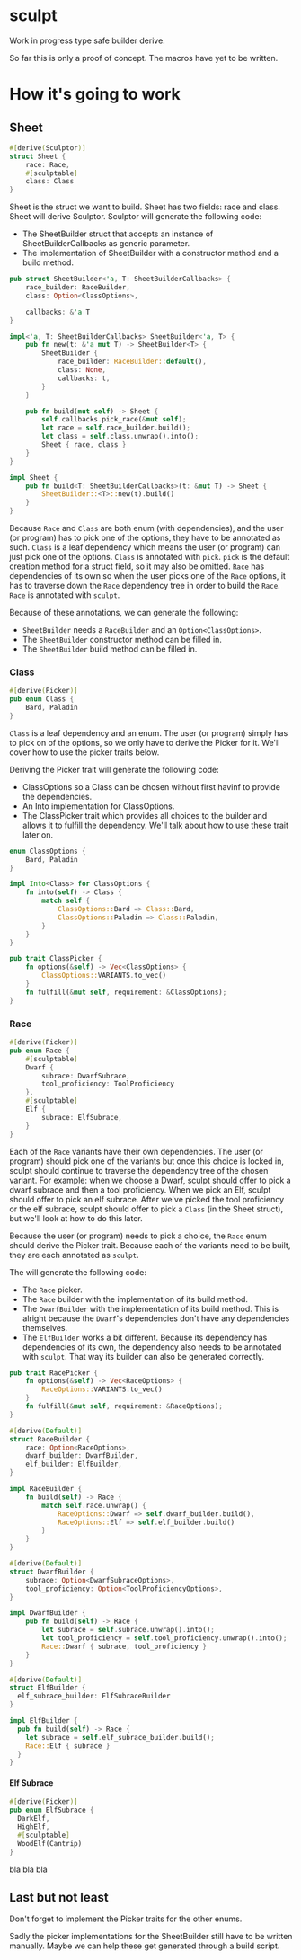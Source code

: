 # sculpt

Work in progress type safe builder derive.

So far this is only a proof of concept. The macros have yet to be written.

# How it's going to work

## Sheet

```rust
#[derive(Sculptor)]
struct Sheet {
    race: Race,
    #[sculptable]
    class: Class
}
```

Sheet is the struct we want to build. Sheet has two fields: race and class. Sheet will derive Sculptor. Sculptor will 
generate the following code:

- The SheetBuilder struct that accepts an instance of SheetBuilderCallbacks as generic parameter.
- The implementation of SheetBuilder with a constructor method and a build method.

```rust
pub struct SheetBuilder<'a, T: SheetBuilderCallbacks> {
    race_builder: RaceBuilder,
    class: Option<ClassOptions>,

    callbacks: &'a T
}

impl<'a, T: SheetBuilderCallbacks> SheetBuilder<'a, T> {
    pub fn new(t: &'a mut T) -> SheetBuilder<T> {
        SheetBuilder {
            race_builder: RaceBuilder::default(),
            class: None,
            callbacks: t,
        }
    }

    pub fn build(mut self) -> Sheet {
        self.callbacks.pick_race(&mut self);
        let race = self.race_builder.build();
        let class = self.class.unwrap().into();
        Sheet { race, class }
    }
}

impl Sheet {
    pub fn build<T: SheetBuilderCallbacks>(t: &mut T) -> Sheet {
        SheetBuilder::<T>::new(t).build()
    }
}
```

Because `Race` and `Class` are both enum (with dependencies), and the user (or program) has to pick one of the options, 
they have to be annotated as such. `Class` is a leaf dependency which means the user (or program) can just pick one of 
the options. `Class` is annotated with `pick`. `pick` is the default creation method for a struct field, so it may also 
be omitted. `Race` has dependencies of its own so when the user picks one of the `Race` options, it has to traverse 
down the `Race` dependency tree in order to build the `Race`. `Race` is annotated with `sculpt`.

Because of these annotations, we can generate the following: 

- `SheetBuilder` needs a `RaceBuilder` and an `Option<ClassOptions>`.
- The `SheetBuilder` constructor method can be filled in.
- The `SheetBuilder` build method can be filled in.

### Class

```rust
#[derive(Picker)]
pub enum Class {
    Bard, Paladin
}
```

`Class` is a leaf dependency and an enum. The user (or program) simply has to pick on of the options, so we only have 
to derive the Picker for it. We'll cover how to use the picker traits below.

Deriving the Picker trait will generate the following code:

- ClassOptions so a Class can be chosen without first havinf to provide the dependencies.
- An Into<Class> implementation for ClassOptions.
- The ClassPicker trait which provides all choices to the builder and allows it to fulfill the dependency. We'll talk 
  about how to use these trait later on.

```rust
enum ClassOptions {
    Bard, Paladin    
}

impl Into<Class> for ClassOptions {
    fn into(self) -> Class {
        match self {
            ClassOptions::Bard => Class::Bard,
            ClassOptions::Paladin => Class::Paladin,
        }
    }
}

pub trait ClassPicker {
    fn options(&self) -> Vec<ClassOptions> {
        ClassOptions::VARIANTS.to_vec()
    }
    fn fulfill(&mut self, requirement: &ClassOptions);
}
```

### Race

```rust
#[derive(Picker)]
pub enum Race {
    #[sculptable]
    Dwarf {
        subrace: DwarfSubrace,
        tool_proficiency: ToolProficiency
    },
    #[sculptable]
    Elf {
        subrace: ElfSubrace,
    }
}
```

Each of the `Race` variants have their own dependencies. The user (or program) should pick one of the variants but once 
this choice is locked in, sculpt should continue to traverse the dependency tree of the chosen variant. For example:
when we choose a Dwarf, sculpt should offer to pick a dwarf subrace and then a tool proficiency. When we pick an Elf,
sculpt should offer to pick an elf subrace. After we've picked the tool proficiency or the elf subrace, sculpt should
offer to pick a `Class` (in the Sheet struct), but we'll look at how to do this later.

Because the user (or program) needs to pick a choice, the `Race` enum should derive the Picker trait.
Because each of the variants need to be built, they are each annotated as `sculpt`.

The will generate the following code:

- The `Race` picker.
- The `Race` builder with the implementation of its build method.
- The `DwarfBuilder` with the implementation of its build method. This is alright because the `Dwarf`'s dependencies 
  don't have any dependencies themselves.
- The `ElfBuilder` works a bit different. Because its dependency has dependencies of its own, the dependency also needs 
  to be annotated with `sculpt`. That way its builder can also be generated correctly.

```rust
pub trait RacePicker {
    fn options(&self) -> Vec<RaceOptions> {
        RaceOptions::VARIANTS.to_vec()
    }
    fn fulfill(&mut self, requirement: &RaceOptions);
}

#[derive(Default)]
struct RaceBuilder {
    race: Option<RaceOptions>,
    dwarf_builder: DwarfBuilder,
    elf_builder: ElfBuilder,
}

impl RaceBuilder {
    fn build(self) -> Race {
        match self.race.unwrap() {
            RaceOptions::Dwarf => self.dwarf_builder.build(),
            RaceOptions::Elf => self.elf_builder.build()
        }
    }
}

#[derive(Default)]
struct DwarfBuilder {
    subrace: Option<DwarfSubraceOptions>,
    tool_proficiency: Option<ToolProficiencyOptions>,
}

impl DwarfBuilder {
    pub fn build(self) -> Race {
        let subrace = self.subrace.unwrap().into();
        let tool_proficiency = self.tool_proficiency.unwrap().into();
        Race::Dwarf { subrace, tool_proficiency }
    }
}

#[derive(Default)]
struct ElfBuilder {
  elf_subrace_builder: ElfSubraceBuilder
}

impl ElfBuilder {
  pub fn build(self) -> Race {
    let subrace = self.elf_subrace_builder.build();
    Race::Elf { subrace }
  }
}
```

#### Elf Subrace

```rust
#[derive(Picker)]
pub enum ElfSubrace {
  DarkElf, 
  HighElf, 
  #[sculptable]
  WoodElf(Cantrip)
}
```

bla bla bla

## Last but not least

Don't forget to implement the Picker traits for the other enums.

Sadly the picker implementations for the SheetBuilder still have to be written manually.
Maybe we can help these get generated through a build script.

